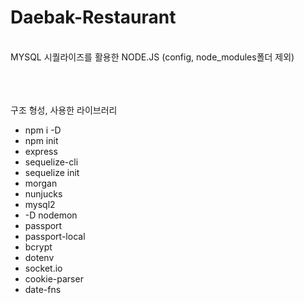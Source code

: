 # Daebak-Restaurant

<br>
MYSQL 시퀄라이즈를 활용한 NODE.JS
(config, node_modules폴더 제외)

<br><br><br>
구조 형성, 사용한 라이브러리
<ul>
  <li>npm i -D</li>
  <li>npm init</li>
  <li>express</li>
  <li>sequelize-cli</li>
  <li>sequelize init</li>
  <li>morgan</li>
  <li>nunjucks</li>
  <li>mysql2</li>
  <li>-D nodemon</li>
  <li>passport</li>
  <li>passport-local</li>
  <li>bcrypt</li>
  <li>dotenv</li>
  <li>socket.io</li>
  <li>cookie-parser</li>
  <li>date-fns</li>
</ul>
